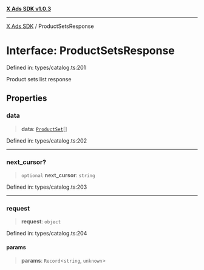 [**X Ads SDK v1.0.3**](../README.md)

***

[X Ads SDK](../globals.md) / ProductSetsResponse

# Interface: ProductSetsResponse

Defined in: types/catalog.ts:201

Product sets list response

## Properties

### data

> **data**: [`ProductSet`](ProductSet.md)[]

Defined in: types/catalog.ts:202

***

### next\_cursor?

> `optional` **next\_cursor**: `string`

Defined in: types/catalog.ts:203

***

### request

> **request**: `object`

Defined in: types/catalog.ts:204

#### params

> **params**: `Record`\<`string`, `unknown`\>

